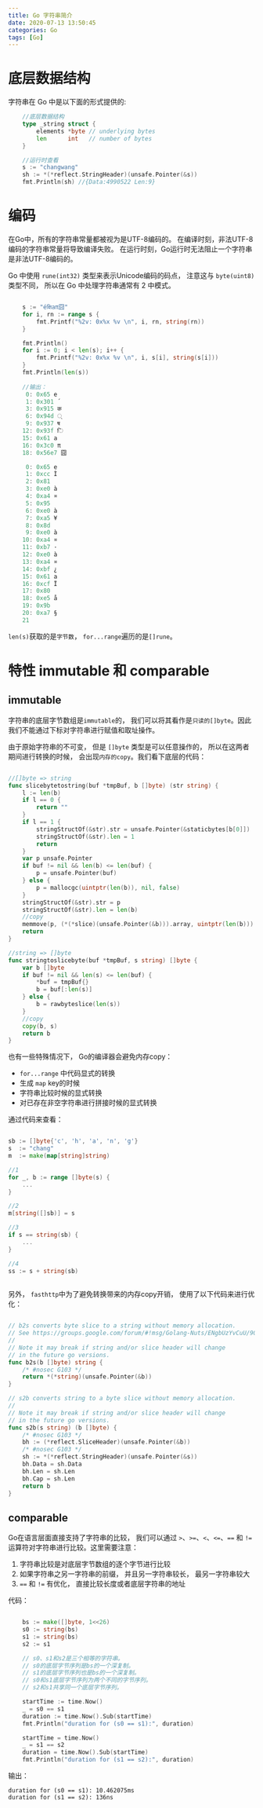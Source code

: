 ```yaml
---
title: Go 字符串简介
date: 2020-07-13 13:50:45
categories: Go
tags: [Go]
---
```


# 底层数据结构
字符串在 Go 中是以下面的形式提供的:

```go
    //底层数据结构
    type _string struct {
        elements *byte // underlying bytes
        len      int   // number of bytes
    }

    //运行时查看
    s := "changwang"
    sh := *(*reflect.StringHeader)(unsafe.Pointer(&s))
    fmt.Println(sh) //{Data:4990522 Len:9}
```

# 编码

在Go中，所有的字符串常量都被视为是UTF-8编码的。 在编译时刻，非法UTF-8编码的字符串常量将导致编译失败。 在运行时刻，Go运行时无法阻止一个字符串是非法UTF-8编码的。

Go 中使用 `rune(int32)` 类型来表示Unicode编码的码点， 注意这与 `byte(uint8)` 类型不同， 所以在 Go 中处理字符串通常有 2 中模式。

```go

	s := "éक्षिaπ囧"
	for i, rn := range s {
		fmt.Printf("%2v: 0x%x %v \n", i, rn, string(rn))
	}

	fmt.Println()
	for i := 0; i < len(s); i++ {
		fmt.Printf("%2v: 0x%x %v \n", i, s[i], string(s[i]))
	}
    fmt.Println(len(s))
    
    //输出：
     0: 0x65 e 
     1: 0x301 ́ 
     3: 0x915 क 
     6: 0x94d ् 
     9: 0x937 ष 
    12: 0x93f ि 
    15: 0x61 a 
    16: 0x3c0 π 
    18: 0x56e7 囧 

     0: 0x65 e 
     1: 0xcc Ì 
     2: 0x81   
     3: 0xe0 à 
     4: 0xa4 ¤ 
     5: 0x95   
     6: 0xe0 à 
     7: 0xa5 ¥ 
     8: 0x8d   
     9: 0xe0 à 
    10: 0xa4 ¤ 
    11: 0xb7 · 
    12: 0xe0 à 
    13: 0xa4 ¤ 
    14: 0xbf ¿ 
    15: 0x61 a 
    16: 0xcf Ï 
    17: 0x80   
    18: 0xe5 å 
    19: 0x9b   
    20: 0xa7 § 
    21
```
`len(s)`获取的是`字节数`， `for...range`遍历的是`[]rune`。

# 特性 immutable 和 comparable

## immutable

字符串的底层字节数组是`immutable`的， 我们可以将其看作是`只读的[]byte`。因此我们不能通过下标对字符串进行赋值和取址操作。

由于原始字符串的不可变， 但是 `[]byte` 类型是可以任意操作的， 所以在这两者期间进行转换的时候， 会出现`内存的copy`。我们看下底层的代码：

```go

//[]byte => string
func slicebytetostring(buf *tmpBuf, b []byte) (str string) {
	l := len(b)
	if l == 0 {
		return ""
	}
	if l == 1 {
		stringStructOf(&str).str = unsafe.Pointer(&staticbytes[b[0]])
		stringStructOf(&str).len = 1
		return
	}
	var p unsafe.Pointer
	if buf != nil && len(b) <= len(buf) {
		p = unsafe.Pointer(buf)
	} else {
		p = mallocgc(uintptr(len(b)), nil, false)
	}
	stringStructOf(&str).str = p
    stringStructOf(&str).len = len(b)
    //copy 
	memmove(p, (*(*slice)(unsafe.Pointer(&b))).array, uintptr(len(b)))
	return
}

//string => []byte
func stringtoslicebyte(buf *tmpBuf, s string) []byte {
	var b []byte
	if buf != nil && len(s) <= len(buf) {
		*buf = tmpBuf{}
		b = buf[:len(s)]
	} else {
		b = rawbyteslice(len(s))
    }
    //copy
	copy(b, s)
	return b
}

```
也有一些特殊情况下， Go的编译器会避免内存copy：

* `for...range` 中代码显式的转换
* 生成 `map` key的时候
* 字符串比较时候的显式转换
* 对已存在非空字符串进行拼接时候的显式转换

通过代码来查看：

```go

sb := []byte{'c', 'h', 'a', 'n', 'g'}
s  := "chang"
m  := make(map[string]string)

//1
for _, b := range []byte(s) {
    ...
}

//2
m[string([]sb)] = s

//3
if s == string(sb) {
    ...
}

//4
ss := s + string(sb)
 

```

另外， `fasthttp`中为了避免转换带来的内存copy开销， 使用了以下代码来进行优化：

```go

// b2s converts byte slice to a string without memory allocation.
// See https://groups.google.com/forum/#!msg/Golang-Nuts/ENgbUzYvCuU/90yGx7GUAgAJ .
//
// Note it may break if string and/or slice header will change
// in the future go versions.
func b2s(b []byte) string {
	/* #nosec G103 */
	return *(*string)(unsafe.Pointer(&b))
}

// s2b converts string to a byte slice without memory allocation.
//
// Note it may break if string and/or slice header will change
// in the future go versions.
func s2b(s string) (b []byte) {
	/* #nosec G103 */
	bh := (*reflect.SliceHeader)(unsafe.Pointer(&b))
	/* #nosec G103 */
	sh := *(*reflect.StringHeader)(unsafe.Pointer(&s))
	bh.Data = sh.Data
	bh.Len = sh.Len
	bh.Cap = sh.Len
	return b
}

```

## comparable

Go在语言层面直接支持了字符串的比较， 我们可以通过 `>`、`>=`、`<`、`<=`、`==` 和 `!=` 运算符对字符串进行比较。这里需要注意：

1. 字符串比较是对底层字节数组的逐个字节进行比较
2. 如果字符串之另一字符串的前缀， 并且另一字符串较长， 最另一字符串较大
3. `==` 和 `!=` 有优化， 直接比较长度或者底层字符串的地址

代码：

```go

	bs := make([]byte, 1<<26)
	s0 := string(bs)
	s1 := string(bs)
	s2 := s1

	// s0、s1和s2是三个相等的字符串。
	// s0的底层字节序列是bs的一个深复制。
	// s1的底层字节序列也是bs的一个深复制。
	// s0和s1底层字节序列为两个不同的字节序列。
	// s2和s1共享同一个底层字节序列。

	startTime := time.Now()
	_ = s0 == s1
	duration := time.Now().Sub(startTime)
	fmt.Println("duration for (s0 == s1):", duration)

	startTime = time.Now()
	_ = s1 == s2
	duration = time.Now().Sub(startTime)
	fmt.Println("duration for (s1 == s2):", duration)

```

输出：

```
duration for (s0 == s1): 10.462075ms
duration for (s1 == s2): 136ns

```
